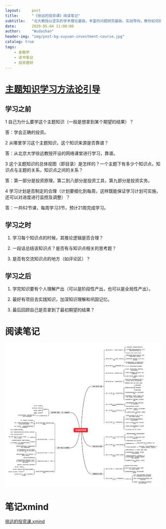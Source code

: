 ```yaml
---
layout:     post
title:      "《徐远的投资课》阅读笔记"
subtitle:   "北大教授以坚实的学术理论基础，丰富的问题研究基础，实战导向，教你如何投资"
date:       2020-05-04 11:00:00
author:     "Wudashan"
header-img: "img/post-bg-xuyuan-investment-course.jpg"
catalog: true
tags:
    - 金融学
    - 读书笔记
    - 投资理财
---
```


# [主题知识学习方法论引导](http://wudashan.com/2020/03/29/Learning-Method/)

## 学习之前

1 自己为什么要学这个主题知识（一般是想拿到某个期望的结果）？

答：学会正确的投资。

2 从哪里学习这个主题知识，这个知识来源是否靠谱？

答：从北京大学徐远教授开设的网络课堂进行学习，靠谱。

3 这个主题知识的总体视图（即目录）是怎样的？一个主题下有多少个知识点，知识点与主题的关系，知识点之间的关系？

答：第一部分是投资原理，第二到八部分是投资工具，第九部分是投资实务。

4 学习计划是否制定的合理（计划要细化到每周，这样既能保证学习计划可实施，还可以对进度进行监控及调整）？

答：一共62节课，每周学习3节，预计21周完成学习。

## 学习之时

1. 学习每个知识点的时候，其推论逻辑是否合理？

2. 一段话总结该知识点？是否有与知识点相关的思考题？

3. 是否有交流知识点的地方（如评论区）？

## 学习之后

1. 学完知识要有个人理解产出（可以是阶段性产出，也可以是全局性产出）。

2. 最好有项目去实践知识，加深知识理解和巩固记忆。

3. 最后回顾自己是否拿到了最初期望的结果？


# 阅读笔记

![](https://raw.githubusercontent.com/wudashan/blog-picture/master/xuyuan-investment-course/%E5%BE%90%E8%BF%9C%E7%9A%84%E6%8A%95%E8%B5%84%E8%AF%BE.png)

# 笔记xmind

[徐远的投资课.xmind](https://github.com/wudashan/blog-picture/blob/master/xuyuan-investment-course/%E5%BE%90%E8%BF%9C%E7%9A%84%E6%8A%95%E8%B5%84%E8%AF%BE.xmind?raw=true)
